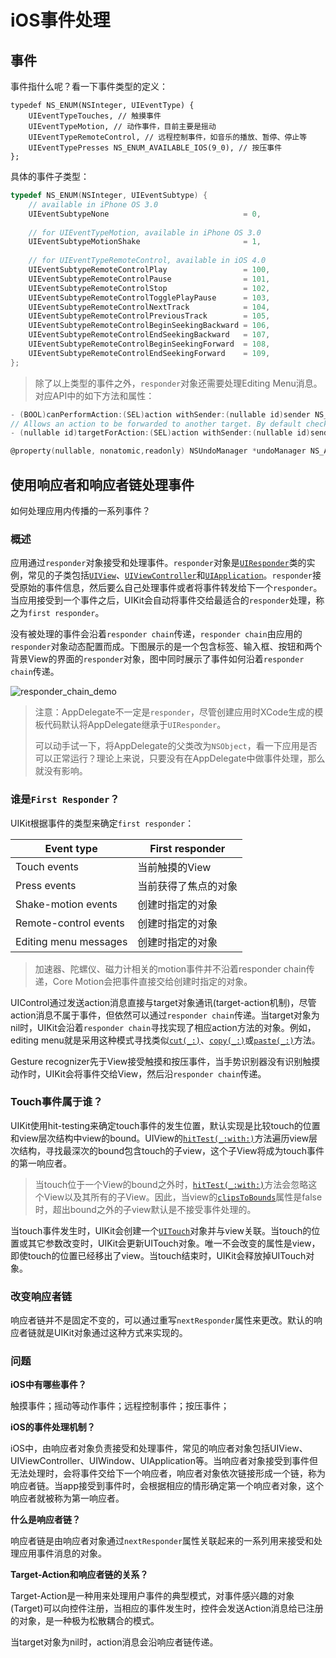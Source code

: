 # iOS事件处理

## 事件

事件指什么呢？看一下事件类型的定义：

```objc
typedef NS_ENUM(NSInteger, UIEventType) {
    UIEventTypeTouches, // 触摸事件
    UIEventTypeMotion, // 动作事件，目前主要是摇动
    UIEventTypeRemoteControl, // 远程控制事件，如音乐的播放、暂停、停止等
    UIEventTypePresses NS_ENUM_AVAILABLE_IOS(9_0), // 按压事件
};
```

具体的事件子类型：

```objective-c
typedef NS_ENUM(NSInteger, UIEventSubtype) {
    // available in iPhone OS 3.0
    UIEventSubtypeNone                              = 0,
    
    // for UIEventTypeMotion, available in iPhone OS 3.0
    UIEventSubtypeMotionShake                       = 1,
    
    // for UIEventTypeRemoteControl, available in iOS 4.0
    UIEventSubtypeRemoteControlPlay                 = 100,
    UIEventSubtypeRemoteControlPause                = 101,
    UIEventSubtypeRemoteControlStop                 = 102,
    UIEventSubtypeRemoteControlTogglePlayPause      = 103,
    UIEventSubtypeRemoteControlNextTrack            = 104,
    UIEventSubtypeRemoteControlPreviousTrack        = 105,
    UIEventSubtypeRemoteControlBeginSeekingBackward = 106,
    UIEventSubtypeRemoteControlEndSeekingBackward   = 107,
    UIEventSubtypeRemoteControlBeginSeekingForward  = 108,
    UIEventSubtypeRemoteControlEndSeekingForward    = 109,
};
```

> 除了以上类型的事件之外，`responder`对象还需要处理Editing Menu消息。对应API中的如下方法和属性：

```objective-c
- (BOOL)canPerformAction:(SEL)action withSender:(nullable id)sender NS_AVAILABLE_IOS(3_0);
// Allows an action to be forwarded to another target. By default checks -canPerformAction:withSender: to either return self, or go up the responder chain.
- (nullable id)targetForAction:(SEL)action withSender:(nullable id)sender NS_AVAILABLE_IOS(7_0);

@property(nullable, nonatomic,readonly) NSUndoManager *undoManager NS_AVAILABLE_IOS(3_0);
```

## 使用响应者和响应者链处理事件

如何处理应用内传播的一系列事件？

### 概述

应用通过`responder`对象接受和处理事件。`responder`对象是[`UIResponder`](https://developer.apple.com/documentation/uikit/uiresponder)类的实例，常见的子类包括[`UIView`](https://developer.apple.com/documentation/uikit/uiview)、[`UIViewController`](https://developer.apple.com/documentation/uikit/uiviewcontroller)和[`UIApplication`](https://developer.apple.com/documentation/uikit/uiapplication)。`responder`接受原始的事件信息，然后要么自己处理事件或者将事件转发给下一个`responder`。当应用接受到一个事件之后，UIKit会自动将事件交给最适合的`responder`处理，称之为`first responder`。

没有被处理的事件会沿着`responder chain`传递，`responder chain`由应用的`responder`对象动态配置而成。下图展示的是一个包含标签、输入框、按钮和两个背景View的界面的`responder`对象，图中同时展示了事件如何沿着`responder chain`传递。

![responder_chain_demo](https://docs-assets.developer.apple.com/published/7c21d852b9/f17df5bc-d80b-4e17-81cf-4277b1e0f6e4.png)

> 注意：AppDelegate不一定是`responder`，尽管创建应用时XCode生成的模板代码默认将AppDelegate继承于`UIResponder`。
>
> 可以动手试一下，将AppDelegate的父类改为`NSObject`，看一下应用是否可以正常运行？理论上来说，只要没有在AppDelegate中做事件处理，那么就没有影响。

### 谁是`First Responder`？

UIKit根据事件的类型来确定`first responder`：

| Event type            | First responder      |
| --------------------- | -------------------- |
| Touch events          | 当前触摸的View       |
| Press events          | 当前获得了焦点的对象 |
| Shake-motion events   | 创建时指定的对象     |
| Remote-control events | 创建时指定的对象     |
| Editing menu messages | 创建时指定的对象     |

> 加速器、陀螺仪、磁力计相关的motion事件并不沿着responder chain传递，Core Motion会把事件直接交给创建时指定的对象。

UIControl通过发送action消息直接与target对象通讯(target-action机制)，尽管action消息不属于事件，但依然可以通过`responder chain`传递。当target对象为nil时，UIKit会沿着`responder chain`寻找实现了相应action方法的对象。例如，editing menu就是采用这种模式寻找类似[`cut(_:)`](https://developer.apple.com/documentation/uikit/uiresponderstandardeditactions/2354193-cut)、[`copy(_:)`](https://developer.apple.com/documentation/uikit/uiresponderstandardeditactions/2354191-copy)或[`paste(_:)`](https://developer.apple.com/documentation/uikit/uiresponderstandardeditactions/2354189-paste)方法。

Gesture recognizer先于View接受触摸和按压事件，当手势识别器没有识别触摸动作时，UIKit会将事件交给View，然后沿`responder chain`传递。

### Touch事件属于谁？

UIKit使用hit-testing来确定touch事件的发生位置，默认实现是比较touch的位置和view层次结构中view的bound。UIView的[`hitTest(_:with:)`](https://developer.apple.com/documentation/uikit/uiview/1622469-hittest)方法遍历view层次结构，寻找最深次的bound包含touch的子view，这个子View将成为touch事件的第一响应者。

> 当touch位于一个View的bound之外时，[`hitTest(_:with:)`](https://developer.apple.com/documentation/uikit/uiview/1622469-hittest)方法会忽略这个View以及其所有的子View。因此，当view的[`clipsToBounds`](https://developer.apple.com/documentation/uikit/uiview/1622415-clipstobounds)属性是false时，超出bound之外的子view默认是不接受事件处理的。

当touch事件发生时，UIKit会创建一个[`UITouch`](https://developer.apple.com/documentation/uikit/uitouch)对象并与view关联。当touch的位置或其它参数改变时，UIKit会更新UITouch对象。唯一不会改变的属性是view，即使touch的位置已经移出了view。当touch结束时，UIKit会释放掉UITouch对象。

### 改变响应者链

响应者链并不是固定不变的，可以通过重写`nextResponder`属性来更改。默认的响应者链就是UIKit对象通过这种方式来实现的。

### 问题

**iOS中有哪些事件？**

触摸事件；摇动等动作事件；远程控制事件；按压事件；

**iOS的事件处理机制？**

iOS中，由响应者对象负责接受和处理事件，常见的响应者对象包括UIView、UIViewController、UIWindow、UIApplication等。当响应者对象接受到事件但无法处理时，会将事件交给下一个响应者，响应者对象依次链接形成一个链，称为响应者链。当app接受到事件时，会根据相应的情形确定第一个响应者对象，这个响应者就被称为第一响应者。

**什么是响应者链？**

响应者链是由响应者对象通过`nextResponder`属性关联起来的一系列用来接受和处理应用事件消息的对象。

**Target-Action和响应者链的关系？**

Target-Action是一种用来处理用户事件的典型模式，对事件感兴趣的对象(Target)可以向控件注册，当相应的事件发生时，控件会发送Action消息给已注册的对象，是一种极为松散耦合的模式。

当target对象为nil时，action消息会沿响应者链传递。